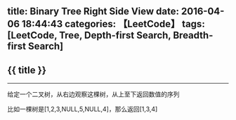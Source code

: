 title: Binary Tree Right Side View
date: 2016-04-06 18:44:43
categories: 【LeetCode】
tags: [LeetCode, Tree, Depth-first Search, Breadth-first Search]
---
## {{ title }} ##

---

给定一个二叉树，从右边观察这棵树，从上至下返回数值的序列

比如一棵树是[1,2,3,NULL,5,NULL,4]，那么返回[1,3,4]
